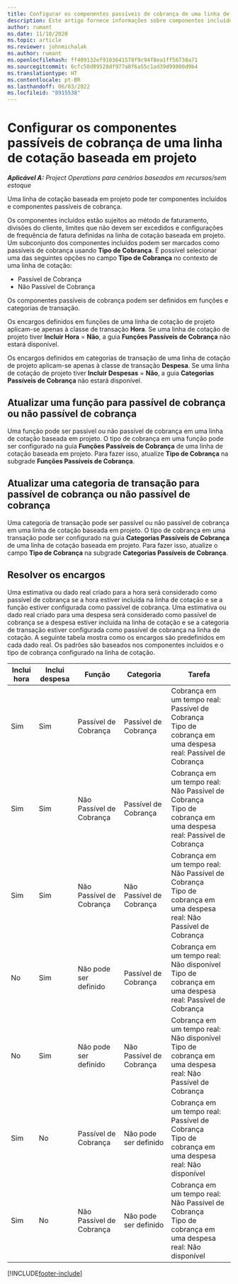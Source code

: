 ```yaml
---
title: Configurar os componentes passíveis de cobrança de uma linha de cotação baseada em projeto
description: Este artigo fornece informações sobre componentes incluídos, cobráveis e não cobráveis em linhas de cotação baseadas em projeto.
author: rumant
ms.date: 11/18/2020
ms.topic: article
ms.reviewer: johnmichalak
ms.author: rumant
ms.openlocfilehash: ff409132ef9103641578f9c94f8ea1ff56738a71
ms.sourcegitcommit: 6cfc50d89528df977a8f6a55c1ad39d99800d9b4
ms.translationtype: HT
ms.contentlocale: pt-BR
ms.lasthandoff: 06/03/2022
ms.locfileid: "8915538"
---
```

# <a name="configure-the-chargeable-components-of-a-project-based-quote-line"></a>Configurar os componentes passíveis de cobrança de uma linha de cotação baseada em projeto

_**Aplicável A:** Project Operations para cenários baseados em recursos/sem estoque_

Uma linha de cotação baseada em projeto pode ter componentes incluídos e componentes passíveis de cobrança.

Os componentes incluídos estão sujeitos ao método de faturamento, divisões do cliente, limites que não devem ser excedidos e configurações de frequência de fatura definidas na linha de cotação baseada em projeto.
Um subconjunto dos componentes incluídos podem ser marcados como passíveis de cobrança usando **Tipo de Cobrança**. É possível selecionar uma das seguintes opções no campo **Tipo de Cobrança** no contexto de uma linha de cotação:

   - Passível de Cobrança
   - Não Passível de Cobrança

Os componentes passíveis de cobrança podem ser definidos em funções e categorias de transação.

Os encargos definidos em funções de uma linha de cotação de projeto aplicam-se apenas à classe de transação **Hora**. Se uma linha de cotação de projeto tiver **Incluir Hora** = **Não**, a guia **Funções Passíveis de Cobrança** não estará disponível.

Os encargos definidos em categorias de transação de uma linha de cotação de projeto aplicam-se apenas à classe de transação **Despesa**. Se uma linha de cotação de projeto tiver **Incluir Despesas** = **Não**, a guia **Categorias Passíveis de Cobrança** não estará disponível.

## <a name="update-a-role-to-be-chargeable-or-non-chargeable"></a>Atualizar uma função para passível de cobrança ou não passível de cobrança
Uma função pode ser passível ou não passível de cobrança em uma linha de cotação baseada em projeto. O tipo de cobrança em uma função pode ser configurado na guia **Funções Passíveis de Cobrança** de uma linha de cotação baseada em projeto. Para fazer isso, atualize **Tipo de Cobrança** na subgrade **Funções Passíveis de Cobrança**. 

## <a name="update-a-transaction-category-to-be-chargeable-or-non-chargeable"></a>Atualizar uma categoria de transação para passível de cobrança ou não passível de cobrança
Uma categoria de transação pode ser passível ou não passível de cobrança em uma linha de cotação baseada em projeto. O tipo de cobrança em uma transação pode ser configurado na guia **Categorias Passíveis de Cobrança** de uma linha de cotação baseada em projeto. Para fazer isso, atualize o campo **Tipo de Cobrança** na subgrade **Categorias Passíveis de Cobrança**. 

## <a name="resolve-chargeability"></a>Resolver os encargos

Uma estimativa ou dado real criado para a hora será considerado como passível de cobrança se a hora estiver incluída na linha de cotação e se a função estiver configurada como passível de cobrança.
Uma estimativa ou dado real criado para uma despesa será considerado como passível de cobrança se a despesa estiver incluída na linha de cotação e se a categoria de transação estiver configurada como passível de cobrança na linha de cotação. A seguinte tabela mostra como os encargos são predefinidos em cada dado real. Os padrões são baseados nos componentes incluídos e o tipo de cobrança configurado na linha de cotação.

| Inclui hora | Inclui despesa | Função | Categoria | Tarefa |
| --- | --- | --- | --- | --- |
| Sim | Sim | Passível de Cobrança | Passível de Cobrança | Cobrança em um tempo real: Passível de Cobrança </br>Tipo de cobrança em uma despesa real: Passível de Cobrança |
| Sim | Sim | Não Passível de Cobrança | Passível de Cobrança | Cobrança em um tempo real: Não Passível de Cobrança </br>Tipo de cobrança em uma despesa real: Passível de Cobrança |
| Sim | Sim | Não Passível de Cobrança | Não Passível de Cobrança | Cobrança em um tempo real: Não Passível de Cobrança </br>Tipo de cobrança em uma despesa real: Não Passível de Cobrança |
| No | Sim | Não pode ser definido | Passível de Cobrança | Cobrança em um tempo real: Não disponível </br>Tipo de cobrança em uma despesa real: Passível de Cobrança |
| No | Sim | Não pode ser definido | Não Passível de Cobrança | Cobrança em um tempo real: Não disponível </br>Tipo de cobrança em uma despesa real: Não Passível de Cobrança |
| Sim | No | Passível de Cobrança | Não pode ser definido | Cobrança em um tempo real: Passível de Cobrança </br>Tipo de cobrança em uma despesa real: Não disponível |
| Sim | No | Não Passível de Cobrança | Não pode ser definido | Cobrança em um tempo real: Não Passível de Cobrança </br> Tipo de cobrança em uma despesa real: Não disponível |


[!INCLUDE[footer-include](../includes/footer-banner.md)]